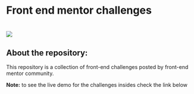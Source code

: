 # Front end mentor challenges

# ![](/home/mehmet/Documents/Development/JavaScript/front-end-mentor/front-end-mentor.png)

## About the repository:

This repository is a collection of front-end challenges posted by front-end mentor community.

**Note:** to see the live demo for the challenges insides check the link below

[Live Demo]: mechitoua.netlify.app


